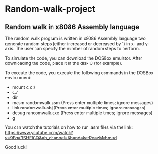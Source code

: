 # Random-walk-project
## Random walk in x8086 Assembly language


The random walk program is written in x8086 Assembly language two generate random steps (either increased or decreased by 1) in x- and y-axis. The user can specify the number of random steps to perform.

To simulate the code, you can download the DOSBox emulator. After downloading the code, place it in the disk C (for example).

To execute the code, you execute the following commands in the DOSBox environment:
- mount c c:/
- c:/
- dir
- masm randomwalk.asm (Press enter multiple times; ignore messages)
- link randomwalk.obj (Press enter multiple times; ignore messages)
- debug randomwalk.exe (Press enter multiple times; ignore messages)
- g

You can watch the tutorials on how to run .asm files via the link: https://www.youtube.com/watch?v=9FqV3SHFlGQ&ab_channel=KhandakerReazMahmud

Good luck!
